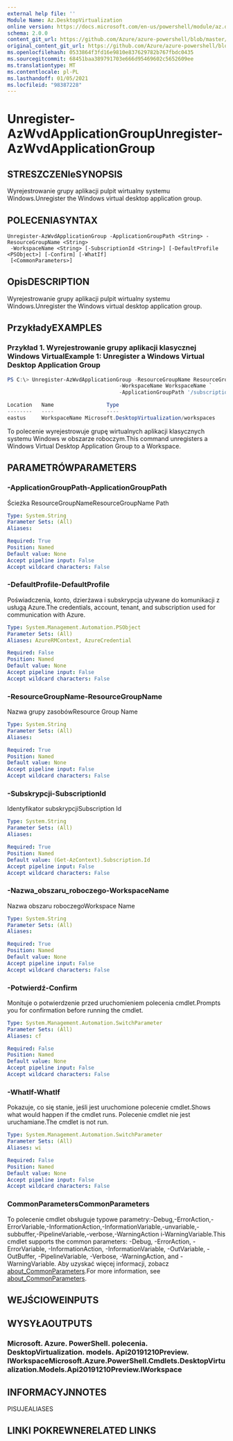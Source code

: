 ```yaml
---
external help file: ''
Module Name: Az.DesktopVirtualization
online version: https://docs.microsoft.com/en-us/powershell/module/az.desktopvirtualization/unregister-azwvdapplicationgroup
schema: 2.0.0
content_git_url: https://github.com/Azure/azure-powershell/blob/master/src/DesktopVirtualization/help/Unregister-AzWvdApplicationGroup.md
original_content_git_url: https://github.com/Azure/azure-powershell/blob/master/src/DesktopVirtualization/help/Unregister-AzWvdApplicationGroup.md
ms.openlocfilehash: 0533864f3fd16e9810e837629782b767fbdc0435
ms.sourcegitcommit: 68451baa389791703e666d95469602c5652609ee
ms.translationtype: MT
ms.contentlocale: pl-PL
ms.lasthandoff: 01/05/2021
ms.locfileid: "98387228"
---
```

# <span data-ttu-id="177d9-101">Unregister-AzWvdApplicationGroup</span><span class="sxs-lookup"><span data-stu-id="177d9-101">Unregister-AzWvdApplicationGroup</span></span>

## <span data-ttu-id="177d9-102">STRESZCZENIe</span><span class="sxs-lookup"><span data-stu-id="177d9-102">SYNOPSIS</span></span>
<span data-ttu-id="177d9-103">Wyrejestrowanie grupy aplikacji pulpit wirtualny systemu Windows.</span><span class="sxs-lookup"><span data-stu-id="177d9-103">Unregister the Windows virtual desktop application group.</span></span>

## <span data-ttu-id="177d9-104">POLECENIA</span><span class="sxs-lookup"><span data-stu-id="177d9-104">SYNTAX</span></span>

```
Unregister-AzWvdApplicationGroup -ApplicationGroupPath <String> -ResourceGroupName <String>
 -WorkspaceName <String> [-SubscriptionId <String>] [-DefaultProfile <PSObject>] [-Confirm] [-WhatIf]
 [<CommonParameters>]
```

## <span data-ttu-id="177d9-105">Opis</span><span class="sxs-lookup"><span data-stu-id="177d9-105">DESCRIPTION</span></span>
<span data-ttu-id="177d9-106">Wyrejestrowanie grupy aplikacji pulpit wirtualny systemu Windows.</span><span class="sxs-lookup"><span data-stu-id="177d9-106">Unregister the Windows virtual desktop application group.</span></span>

## <span data-ttu-id="177d9-107">Przykłady</span><span class="sxs-lookup"><span data-stu-id="177d9-107">EXAMPLES</span></span>

### <span data-ttu-id="177d9-108">Przykład 1. Wyrejestrowanie grupy aplikacji klasycznej Windows Virtual</span><span class="sxs-lookup"><span data-stu-id="177d9-108">Example 1: Unregister a Windows Virtual Desktop Application Group</span></span>
```powershell
PS C:\> Unregister-AzWvdApplicationGroup -ResourceGroupName ResourceGroupName `
                                    -WorkspaceName WorkspaceName `
                                    -ApplicationGroupPath '/subscriptions/SubscriptionId/resourceGroups/ResourceGroupName/providers/Microsoft.DesktopVirtualization/applicationGroups/ApplicationGroupName'

Location   Name                 Type
--------   ----                 ----
eastus     WorkspaceName Microsoft.DesktopVirtualization/workspaces
```

<span data-ttu-id="177d9-109">To polecenie wyrejestrowuje grupę wirtualnych aplikacji klasycznych systemu Windows w obszarze roboczym.</span><span class="sxs-lookup"><span data-stu-id="177d9-109">This command unregisters a Windows Virtual Desktop Application Group to a Workspace.</span></span>

## <span data-ttu-id="177d9-110">PARAMETRÓW</span><span class="sxs-lookup"><span data-stu-id="177d9-110">PARAMETERS</span></span>

### <span data-ttu-id="177d9-111">-ApplicationGroupPath</span><span class="sxs-lookup"><span data-stu-id="177d9-111">-ApplicationGroupPath</span></span>
<span data-ttu-id="177d9-112">Ścieżka ResourceGroupName</span><span class="sxs-lookup"><span data-stu-id="177d9-112">ResourceGroupName Path</span></span>

```yaml
Type: System.String
Parameter Sets: (All)
Aliases:

Required: True
Position: Named
Default value: None
Accept pipeline input: False
Accept wildcard characters: False
```

### <span data-ttu-id="177d9-113">-DefaultProfile</span><span class="sxs-lookup"><span data-stu-id="177d9-113">-DefaultProfile</span></span>
<span data-ttu-id="177d9-114">Poświadczenia, konto, dzierżawa i subskrypcja używane do komunikacji z usługą Azure.</span><span class="sxs-lookup"><span data-stu-id="177d9-114">The credentials, account, tenant, and subscription used for communication with Azure.</span></span>

```yaml
Type: System.Management.Automation.PSObject
Parameter Sets: (All)
Aliases: AzureRMContext, AzureCredential

Required: False
Position: Named
Default value: None
Accept pipeline input: False
Accept wildcard characters: False
```

### <span data-ttu-id="177d9-115">-ResourceGroupName</span><span class="sxs-lookup"><span data-stu-id="177d9-115">-ResourceGroupName</span></span>
<span data-ttu-id="177d9-116">Nazwa grupy zasobów</span><span class="sxs-lookup"><span data-stu-id="177d9-116">Resource Group Name</span></span>

```yaml
Type: System.String
Parameter Sets: (All)
Aliases:

Required: True
Position: Named
Default value: None
Accept pipeline input: False
Accept wildcard characters: False
```

### <span data-ttu-id="177d9-117">-Subskrypcji</span><span class="sxs-lookup"><span data-stu-id="177d9-117">-SubscriptionId</span></span>
<span data-ttu-id="177d9-118">Identyfikator subskrypcji</span><span class="sxs-lookup"><span data-stu-id="177d9-118">Subscription Id</span></span>

```yaml
Type: System.String
Parameter Sets: (All)
Aliases:

Required: True
Position: Named
Default value: (Get-AzContext).Subscription.Id
Accept pipeline input: False
Accept wildcard characters: False
```

### <span data-ttu-id="177d9-119">-Nazwa_obszaru_roboczego</span><span class="sxs-lookup"><span data-stu-id="177d9-119">-WorkspaceName</span></span>
<span data-ttu-id="177d9-120">Nazwa obszaru roboczego</span><span class="sxs-lookup"><span data-stu-id="177d9-120">Workspace Name</span></span>

```yaml
Type: System.String
Parameter Sets: (All)
Aliases:

Required: True
Position: Named
Default value: None
Accept pipeline input: False
Accept wildcard characters: False
```

### <span data-ttu-id="177d9-121">-Potwierdź</span><span class="sxs-lookup"><span data-stu-id="177d9-121">-Confirm</span></span>
<span data-ttu-id="177d9-122">Monituje o potwierdzenie przed uruchomieniem polecenia cmdlet.</span><span class="sxs-lookup"><span data-stu-id="177d9-122">Prompts you for confirmation before running the cmdlet.</span></span>

```yaml
Type: System.Management.Automation.SwitchParameter
Parameter Sets: (All)
Aliases: cf

Required: False
Position: Named
Default value: None
Accept pipeline input: False
Accept wildcard characters: False
```

### <span data-ttu-id="177d9-123">-WhatIf</span><span class="sxs-lookup"><span data-stu-id="177d9-123">-WhatIf</span></span>
<span data-ttu-id="177d9-124">Pokazuje, co się stanie, jeśli jest uruchomione polecenie cmdlet.</span><span class="sxs-lookup"><span data-stu-id="177d9-124">Shows what would happen if the cmdlet runs.</span></span>
<span data-ttu-id="177d9-125">Polecenie cmdlet nie jest uruchamiane.</span><span class="sxs-lookup"><span data-stu-id="177d9-125">The cmdlet is not run.</span></span>

```yaml
Type: System.Management.Automation.SwitchParameter
Parameter Sets: (All)
Aliases: wi

Required: False
Position: Named
Default value: None
Accept pipeline input: False
Accept wildcard characters: False
```

### <span data-ttu-id="177d9-126">CommonParameters</span><span class="sxs-lookup"><span data-stu-id="177d9-126">CommonParameters</span></span>
<span data-ttu-id="177d9-127">To polecenie cmdlet obsługuje typowe parametry:-Debug,-ErrorAction,-ErrorVariable,-InformationAction,-InformationVariable,-unvariable,-subbuffer,-PipelineVariable,-verbose,-WarningAction i-WarningVariable.</span><span class="sxs-lookup"><span data-stu-id="177d9-127">This cmdlet supports the common parameters: -Debug, -ErrorAction, -ErrorVariable, -InformationAction, -InformationVariable, -OutVariable, -OutBuffer, -PipelineVariable, -Verbose, -WarningAction, and -WarningVariable.</span></span> <span data-ttu-id="177d9-128">Aby uzyskać więcej informacji, zobacz [about_CommonParameters](http://go.microsoft.com/fwlink/?LinkID=113216).</span><span class="sxs-lookup"><span data-stu-id="177d9-128">For more information, see [about_CommonParameters](http://go.microsoft.com/fwlink/?LinkID=113216).</span></span>

## <span data-ttu-id="177d9-129">WEJŚCIOWE</span><span class="sxs-lookup"><span data-stu-id="177d9-129">INPUTS</span></span>

## <span data-ttu-id="177d9-130">WYSYŁA</span><span class="sxs-lookup"><span data-stu-id="177d9-130">OUTPUTS</span></span>

### <span data-ttu-id="177d9-131">Microsoft. Azure. PowerShell. polecenia. DesktopVirtualization. models. Api20191210Preview. IWorkspace</span><span class="sxs-lookup"><span data-stu-id="177d9-131">Microsoft.Azure.PowerShell.Cmdlets.DesktopVirtualization.Models.Api20191210Preview.IWorkspace</span></span>

## <span data-ttu-id="177d9-132">INFORMACYJN</span><span class="sxs-lookup"><span data-stu-id="177d9-132">NOTES</span></span>

<span data-ttu-id="177d9-133">PISUJE</span><span class="sxs-lookup"><span data-stu-id="177d9-133">ALIASES</span></span>

## <span data-ttu-id="177d9-134">LINKI POKREWNE</span><span class="sxs-lookup"><span data-stu-id="177d9-134">RELATED LINKS</span></span>

